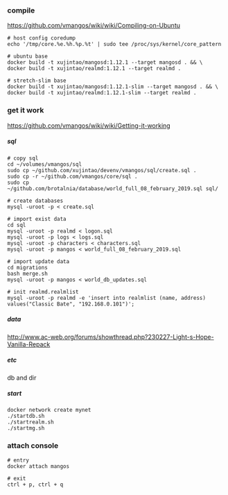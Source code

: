 ### compile
https://github.com/vmangos/wiki/wiki/Compiling-on-Ubuntu

```
# host config coredump
echo '/tmp/core.%e.%h.%p.%t' | sudo tee /proc/sys/kernel/core_pattern
```

```
# ubuntu base
docker build -t xujintao/mangosd:1.12.1 --target mangosd . && \
docker build -t xujintao/realmd:1.12.1 --target realmd .

# stretch-slim base
docker build -t xujintao/mangosd:1.12.1-slim --target mangosd . && \
docker build -t xujintao/realmd:1.12.1-slim --target realmd .
```

### get it work
https://github.com/vmangos/wiki/wiki/Getting-it-working

##### sql
```
# copy sql
cd ~/volumes/vmangos/sql
sudo cp ~/github.com/xujintao/devenv/vmangos/sql/create.sql .
sudo cp -r ~/github.com/vmangos/core/sql .
sudo cp ~/github.com/brotalnia/database/world_full_08_february_2019.sql sql/

# create databases
mysql -uroot -p < create.sql

# import exist data
cd sql
mysql -uroot -p realmd < logon.sql
mysql -uroot -p logs < logs.sql
mysql -uroot -p characters < characters.sql
mysql -uroot -p mangos < world_full_08_february_2019.sql

# import update data
cd migrations
bash merge.sh
mysql -uroot -p mangos < world_db_updates.sql

# init realmd.realmlist
mysql -uroot -p realmd -e 'insert into realmlist (name, address) values("Classic Bate", "192.168.0.101")';
```

##### data
http://www.ac-web.org/forums/showthread.php?230227-Light-s-Hope-Vanilla-Repack

##### etc
db and dir

##### start
```
docker network create mynet
./startdb.sh
./startrealm.sh
./startmg.sh
```

### attach console
```
# entry
docker attach mangos

# exit
ctrl + p, ctrl + q
```
